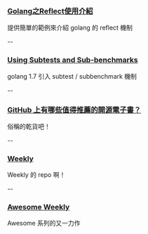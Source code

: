 ### [Golang之Reflect使用介紹](http://www.nljb.net/default/Golang%E4%B9%8BReflect%E4%BD%BF%E7%94%A8%E4%BB%8B%E7%BB%8D/)

提供簡單的範例來介紹 golang 的 reflect 機制

--

### [Using Subtests and Sub-benchmarks](https://blog.golang.org/subtests)

golang 1.7 引入 subtest / subbenchmark 機制

--

### [GitHub 上有哪些值得推薦的開源電子書？](https://www.zhihu.com/question/38836382)

俗稱的乾貨吧！

--

### [Weekly](https://github.com/zenany/weekly)

Weekly 的 repo 啊！

--

### [Awesome Weekly](https://github.com/jondot/awesome-weekly)

Awesome 系列的又一力作

